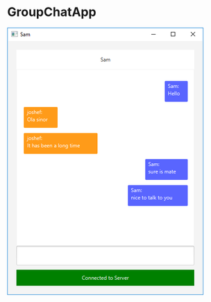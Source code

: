 # GroupChatApp
![Alt text](https://github.com/eternalfroast/GroupChatApp/blob/master/11.png?raw=true "Title")
